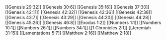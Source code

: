 [[Genesis 29:32]]
[[Genesis 30:6]]
[[Genesis 35:16]]
[[Genesis 37:30]]
[[Genesis 42:11]]
[[Genesis 42:32]]
[[Genesis 42:36]]
[[Genesis 42:38]]
[[Genesis 43:7]]
[[Genesis 43:29]]
[[Genesis 44:20]]
[[Genesis 44:28]]
[[Genesis 45:26]]
[[Genesis 46:8]]
[[Exodus 1:2]]
[[Numbers 1:1]]
[[Numbers 10:1]]
[[Numbers 26:1]]
[[Numbers 34:1]]
[[1 Chronicles 2:1]]
[[Jeremiah 31:15]]
[[Lamentations 5:7]]
[[Matthew 2:16]]
[[Matthew 2:18]]

